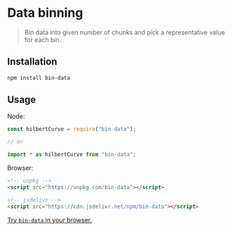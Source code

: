 # Data binning

> Bin data into given number of chunks and pick a representative value for each bin.

## Installation

```bash
npm install bin-data
```

## Usage

Node:

```javascript
const hilbertCurve = require("bin-data");

// or

import * as hilbertCurve from "bin-data";
```

Browser:

```html
<!-- unpkg -->
<script src="https://unpkg.com/bin-data"></script>

<!-- jsdelivr -->
<script src="https://cdn.jsdelivr.net/npm/bin-data"></script>
```

[Try `bin-data` in your browser.](https://npm.runkit.com/bin-data)

